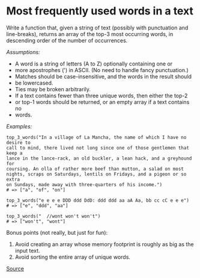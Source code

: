# Most frequently used words in a text

Write a function that, given a string of text (possibly with punctuation
and line-breaks), returns an array of the top-3 most occurring words, in
descending order of the number of occurrences.

*Assumptions:*

-   A word is a string of letters (A to Z) optionally containing one or
- more apostrophes (') in ASCII. (No need to handle fancy punctuation.)
-   Matches should be case-insensitive, and the words in the result should
- be lowercased.
-   Ties may be broken arbitrarily.
-   If a text contains fewer than three unique words, then either the top-2
- or top-1 words should be returned, or an empty array if a text contains no
- words.

*Examples:*

```text
top_3_words("In a village of La Mancha, the name of which I have no desire to
call to mind, there lived not long since one of those gentlemen that keep a
lance in the lance-rack, an old buckler, a lean hack, and a greyhound for
coursing. An olla of rather more beef than mutton, a salad on most
nights, scraps on Saturdays, lentils on Fridays, and a pigeon or so extra
on Sundays, made away with three-quarters of his income.")
# => ["a", "of", "on"]

top_3_words("e e e e DDD ddd DdD: ddd ddd aa aA Aa, bb cc cC e e e")
# => ["e", "ddd", "aa"]

top_3_words("  //wont won't won't")
# => ["won't", "wont"]
```

Bonus points (not really, but just for fun):

1.  Avoid creating an array whose memory footprint is roughly as big as the
    input text.
2.  Avoid sorting the entire array of unique words.

[Source](https://www.codewars.com/kata/51e056fe544cf36c410000fb/train/python)